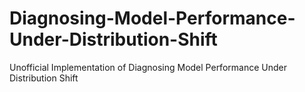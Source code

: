 # Diagnosing-Model-Performance-Under-Distribution-Shift
Unofficial Implementation of Diagnosing Model Performance Under Distribution Shift
